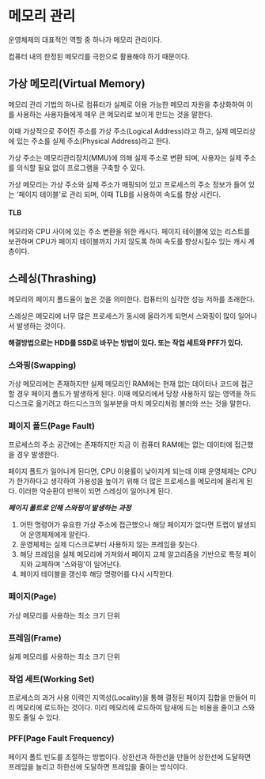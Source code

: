 # 메모리 관리
운영체제의 대표적인 역할 중 하나가 메모리 관리이다.

컴퓨터 내의 한정된 메모리를 극한으로 활용해야 하기 때문이다.

## 가상 메모리(Virtual Memory)
메모리 관리 기법의 하나로 컴퓨터가 실제로 이용 가능한 메모리 자원을 추상화하여 이를 사용하는 사용자들에게 매우 큰 메모리로 보이게 만드는 것을 말한다.

이때 가상적으로 주어진 주소를 가상 주소(Logical Address)라고 하고, 실제 메모리상에 있는 주소를 실제 주소(Physical Address)라고 한다.

가상 주소는 메모리관리장치(MMU)에 의해 실제 주소로 변환 되며, 사용자는 실제 주소를 의식할 필요 없이 프로그램을 구축할 수 있다.

가상 메모리는 가상 주소와 실제 주소가 매핑되어 있고 프로세스의 주소 정보가 들어 있는 '페이지 테이블'로 관리 되며, 이때 TLB를 사용하여 속도를 향상 시킨다.

#### TLB
메모리와 CPU 사이에 있는 주소 변환을 위한 캐시다. 페이지 테이블에 있는 리스트를 보관하며 CPU가 페이지 테이블까지 가지 않도록 하여 속도를 향상시킬수 있는 캐시 계층이다.

## 스레싱(Thrashing)
메모리의 페이지 폴드율이 높은 것을 의미한다. 컴퓨터의 심각한 성능 저하를 초래한다.

스레싱은 메모리에 너무 많은 프로세스가 동시에 올라가게 되면서 스와핑이 많이 일어나서 발생하는 것이다.

**해결방법으로는 HDD를 SSD로 바꾸는 방법이 있다. 또는 작업 세트와 PFF가 있다.**

### 스와핑(Swapping)
가상 메모리에는 존재하지만 실제 메모리인 RAM에는 현재 없는 데이터나 코드에 접근할 경우 페이지 폴드가 발생하게 된다. 
이때 메모리에서 당장 사용하지 않는 영역을 하드디스크로 옮기려고 하드디스크의 일부분을 마치 메모리처럼 불러와 쓰는 것을 말한다.

### 페이지 폴드(Page Fault)
프로세스의 주소 공간에는 존재하지만 지금 이 컴퓨터 RAM에는 없는 데이터에 접근했을 경우 발생한다.

페이지 폴트가 일어나게 된다면, CPU 이용률이 낮아지게 되는데 이때 운영체제는 CPU가 한가하다고 생각하여 가용성을 높이기 위해 더 많은 프로세스를 메모리에 올리게 된다.
이러한 악순환이 반복이 되면 스레싱이 일어나게 된다.

***페이지 폴트로 인해 스와핑이 발생하는 과정***
1. 어떤 명령어가 유요한 가상 주소에 접근했으나 해당 페이지가 없다면 트랩이 발생되어 운영체제에게 알린다.
2. 운영체제는 실제 디스크로부터 사용하지 않는 프레임을 찾는다.
3. 해당 프레임을 실제 메모리에 가져와서 페이지 교체 알고리즘을 기반으로 특정 페이지와 교체하며 '스와핑'이 일어난다.
4. 페이지 테이블을 갱신후 해당 명령어를 다시 시작한다.

### 페이지(Page)
가상 메모리를 사용하는 최소 크기 단위

### 프레임(Frame)
실제 메모리를 사용하는 최소 크기 단위

### 작업 세트(Working Set)
프로세스의 과거 사용 이력인 지역성(Locality)을 통해 결정된 페이지 집합을 만들어 미리 메모리에 로드하는 것이다. 미리 메모리에 로드하여 탐새에 드는 비용을 줄이고 스와핑도 줄일 수 있다.

### PFF(Page Fault Frequency)
페이지 폴트 빈도를 조절하는 방법이다. 상한선과 하한선을 만들어 상한선에 도달하면 프레임을 늘리고 하한선에 도달하면 프레임을 줄이는 방식이다.
